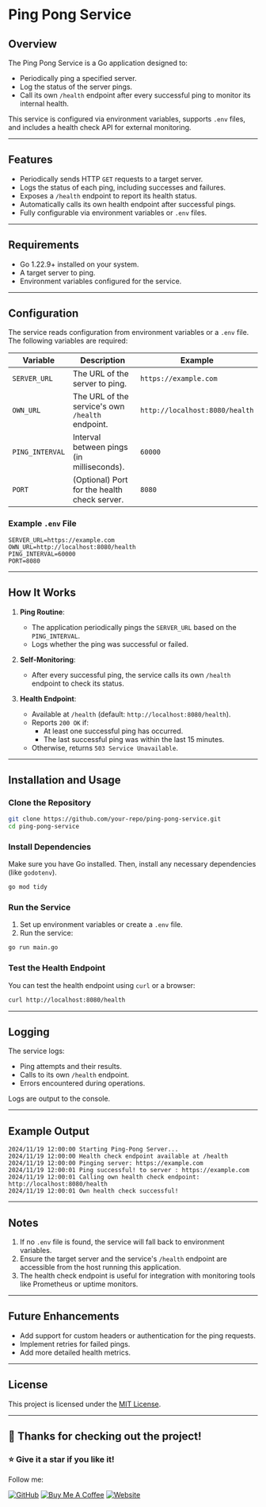 # Ping Pong Service

## Overview

The Ping Pong Service is a Go application designed to:
- Periodically ping a specified server.
- Log the status of the server pings.
- Call its own `/health` endpoint after every successful ping to monitor its internal health.

This service is configured via environment variables, supports `.env` files, and includes a health check API for external monitoring.

---

## Features

- Periodically sends HTTP `GET` requests to a target server.
- Logs the status of each ping, including successes and failures.
- Exposes a `/health` endpoint to report its health status.
- Automatically calls its own health endpoint after successful pings.
- Fully configurable via environment variables or `.env` files.

---

## Requirements

- Go 1.22.9+ installed on your system.
- A target server to ping.
- Environment variables configured for the service.

---

## Configuration

The service reads configuration from environment variables or a `.env` file. The following variables are required:

| Variable       | Description                                         | Example                     |
|----------------|-----------------------------------------------------|-----------------------------|
| `SERVER_URL`   | The URL of the server to ping.                      | `https://example.com`       |
| `OWN_URL`      | The URL of the service's own `/health` endpoint.    | `http://localhost:8080/health` |
| `PING_INTERVAL`| Interval between pings (in milliseconds).           | `60000`                     |
| `PORT`         | (Optional) Port for the health check server.        | `8080`                      |

### Example `.env` File

```dotenv
SERVER_URL=https://example.com
OWN_URL=http://localhost:8080/health
PING_INTERVAL=60000
PORT=8080
```

---

## How It Works

1. **Ping Routine**:
   - The application periodically pings the `SERVER_URL` based on the `PING_INTERVAL`.
   - Logs whether the ping was successful or failed.

2. **Self-Monitoring**:
   - After every successful ping, the service calls its own `/health` endpoint to check its status.

3. **Health Endpoint**:
   - Available at `/health` (default: `http://localhost:8080/health`).
   - Reports `200 OK` if:
     - At least one successful ping has occurred.
     - The last successful ping was within the last 15 minutes.
   - Otherwise, returns `503 Service Unavailable`.

---

## Installation and Usage

### Clone the Repository

```bash
git clone https://github.com/your-repo/ping-pong-service.git
cd ping-pong-service
```

### Install Dependencies

Make sure you have Go installed. Then, install any necessary dependencies (like `godotenv`).

```bash
go mod tidy
```

### Run the Service

1. Set up environment variables or create a `.env` file.
2. Run the service:

```bash
go run main.go
```

### Test the Health Endpoint

You can test the health endpoint using `curl` or a browser:

```bash
curl http://localhost:8080/health
```

---

## Logging

The service logs:
- Ping attempts and their results.
- Calls to its own `/health` endpoint.
- Errors encountered during operations.

Logs are output to the console.

---

## Example Output

```plaintext
2024/11/19 12:00:00 Starting Ping-Pong Server...
2024/11/19 12:00:00 Health check endpoint available at /health
2024/11/19 12:00:00 Pinging server: https://example.com
2024/11/19 12:00:01 Ping successful! to server : https://example.com
2024/11/19 12:00:01 Calling own health check endpoint: http://localhost:8080/health
2024/11/19 12:00:01 Own health check successful!
```

---

## Notes

1. If no `.env` file is found, the service will fall back to environment variables.
2. Ensure the target server and the service's `/health` endpoint are accessible from the host running this application.
3. The health check endpoint is useful for integration with monitoring tools like Prometheus or uptime monitors.

---

## Future Enhancements

- Add support for custom headers or authentication for the ping requests.
- Implement retries for failed pings.
- Add more detailed health metrics.

---

## License

This project is licensed under the [MIT License](LICENSE).

---

## 🙏 Thanks for checking out the project!
### ⭐ Give it a star if you like it!

Follow me:

[![GitHub](https://img.shields.io/badge/GitHub-100000?style=for-the-badge&logo=github&logoColor=white)](https://github.com/SumonRayy/)
[![Buy Me A Coffee](https://img.shields.io/badge/Buy_Me_A_Coffee-FFDD00?style=for-the-badge&logo=buy-me-a-coffee&logoColor=black)](https://www.buymeacoffee.com/sumonrayyy)
[![Website](https://img.shields.io/badge/Website-4285F4?style=for-the-badge&logo=google-chrome&logoColor=white)](https://sumonrayy.xyz/)